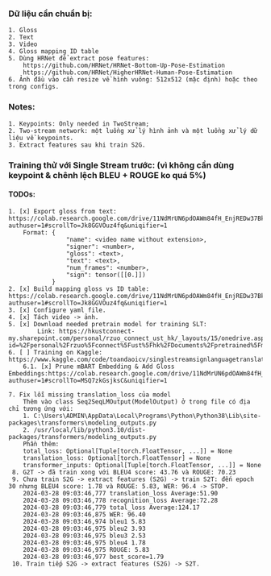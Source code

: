 ### Dữ liệu cần chuẩn bị:
    1. Gloss
    2. Text
    3. Video
    4. Gloss mapping ID table
    5. Dùng HRNet để extract pose features: 
        https://github.com/HRNet/HRNet-Bottom-Up-Pose-Estimation
        https://github.com/HRNet/HigherHRNet-Human-Pose-Estimation
    6. Ảnh đầu vào cần resize về hình vuông: 512x512 (mặc định) hoặc theo trong configs.
### Notes:
    1. Keypoints: Only needed in TwoStream;
    2. Two-stream network: một luồng xử lý hình ảnh và một luồng xử lý dữ liệu về keypoints.
    3. Extract features sau khi train S2G.



### Training thử với Single Stream trước: (vì không cần dùng keypoint & chênh lệch BLEU + ROUGE ko quá 5%)
#### TODOs:
    1. [x] Export gloss from text: https://colab.research.google.com/drive/11NdMrUN6pdOAWm84fH_EnjREDw37Bk52?authuser=1#scrollTo=Jk8GGVOuz4fq&uniqifier=1
        Format: {
                    "name": <video name without extension>,
                    "signer": <number>,
                    "gloss": <text>,
                    "text": <text>,
                    "num_frames": <number>,
                    "sign": tensor([[0.]])
                }
    2. [x] Build mapping gloss vs ID table: https://colab.research.google.com/drive/11NdMrUN6pdOAWm84fH_EnjREDw37Bk52?authuser=1#scrollTo=Jk8GGVOuz4fq&uniqifier=1
    3. [x] Configure yaml file.
    4. [x] Tách video -> ảnh.
    5. [x] Download needed pretrain model for training SLT: 
            Link: https://hkustconnect-my.sharepoint.com/personal/rzuo_connect_ust_hk/_layouts/15/onedrive.aspx?id=%2Fpersonal%2Frzuo%5Fconnect%5Fust%5Fhk%2FDocuments%2Fpretrained%5Fmodels&ga=1
    6. [ ] Training on Kaggle: https://www.kaggle.com/code/toandaoicv/singlestreamsignlanguagetranslation/edit/run/166821736
        6.1. [x] Prune mBART Embedding & Add Gloss Embeddings:https://colab.research.google.com/drive/11NdMrUN6pdOAWm84fH_EnjREDw37Bk52?authuser=1#scrollTo=MSQ7zkGsjksC&uniqifier=1

    7. Fix lỗi missing translation_loss của model 
        Thêm vào class Seq2SeqLMOutput(ModelOutput) ở trong file có địa chỉ tương ứng với: 
        1. C:\Users\ADMIN\AppData\Local\Programs\Python\Python38\Lib\site-packages\transformers\modeling_outputs.py
        2. /usr/local/lib/python3.10/dist-packages/transformers/modeling_outputs.py
        Phần thêm:
        total_loss: Optional[Tuple[torch.FloatTensor, ...]] = None
        translation_loss: Optional[torch.FloatTensor] = None
        transformer_inputs: Optional[Tuple[torch.FloatTensor, ...]] = None
     8. G2T -> đã train xong với BLEU4 score: 43.76 và ROUGE: 70.23
     9. Chưa train S2G -> extract features (S2G) -> train S2T: đến epoch 30 nhưng BLEU4 score: 1.78 và ROUGE: 5.83, WER: 96.4 -> STOP.
        2024-03-28 09:03:46,777 translation_loss Average:51.90
        2024-03-28 09:03:46,778 recognition_loss Average:72.28
        2024-03-28 09:03:46,779 total_loss Average:124.17
        2024-03-28 09:03:46,875 WER: 96.40
        2024-03-28 09:03:46,974 bleu1 5.83
        2024-03-28 09:03:46,975 bleu2 3.93
        2024-03-28 09:03:46,975 bleu3 2.53
        2024-03-28 09:03:46,975 bleu4 1.78
        2024-03-28 09:03:46,975 ROUGE: 5.83
        2024-03-28 09:03:46,977 best_score=1.79
     10. Train tiếp S2G -> extract features (S2G) -> S2T.